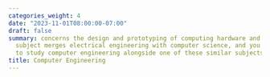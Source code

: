 ```yaml
---
categories_weight: 4
date: "2023-11-01T08:00:00-07:00"
draft: false
summary: concerns the design and prototyping of computing hardware and software. This
  subject merges electrical engineering with computer science, and you may prefer
  to study computer engineering alongside one of these similar subjects
title: Computer Engineering
---
```

